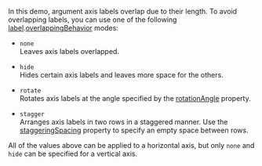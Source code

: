 In this demo, argument axis labels overlap due to their length. To avoid overlapping labels, you can use one of the following [label](/Documentation/ApiReference/UI_Components/dxChart/Configuration/argumentAxis/label/).[overlappingBehavior](/Documentation/ApiReference/UI_Components/dxChart/Configuration/argumentAxis/label/#overlappingBehavior) modes:

- `none`    
Leaves axis labels overlapped.

- `hide`    
Hides certain axis labels and leaves more space for the others.

- `rotate`     
Rotates axis labels at the angle specified by the [rotationAngle](/Documentation/ApiReference/UI_Components/dxChart/Configuration/argumentAxis/label/#rotationAngle) property.

- `stagger`      
Arranges axis labels in two rows in a staggered manner. Use the [staggeringSpacing](/Documentation/ApiReference/UI_Components/dxChart/Configuration/argumentAxis/label/#staggeringSpacing) property to specify an empty space between rows.

All of the values above can be applied to a horizontal axis, but only `none` and `hide` can be specified for a vertical axis.

